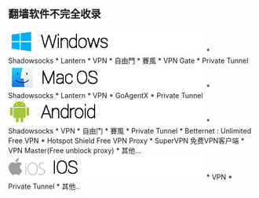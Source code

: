 ## 翻墙软件不完全收录

<img src="image\Windows_logo.png">
* Shadowsocks
* Lantern
* VPN
* 自由門
* 賽風
* VPN Gate
* Private Tunnel

<img src="image\MAC_logo.png">
* Shadowsocks
* Lantern
* VPN
* GoAgentX
* Private Tunnel

<img src="image\android_logo.png">
* Shadowsocks
* VPN
* 自由门
* 賽風
* Private Tunnel
* Betternet : Unlimited Free VPN
* Hotspot Shield Free VPN Proxy
* SuperVPN 免费VPN客户端
* VPN Master(Free unblock proxy)
* 其他...

<img src="image\ios_logo.png">
* VPN
* Private Tunnel
* 其他..